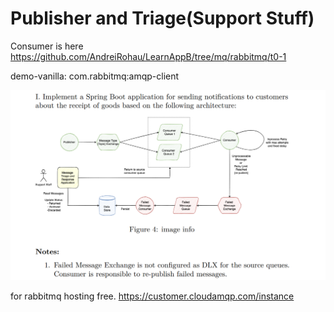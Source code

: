 # Publisher and Triage(Support Stuff)
Consumer is here https://github.com/AndreiRohau/LearnAppB/tree/mq/rabbitmq/t0-1

demo-vanilla: com.rabbitmq:amqp-client

![](rabbit-t1.png)


for rabbitmq hosting free.
https://customer.cloudamqp.com/instance
